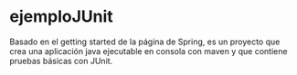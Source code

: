 # ejemploJUnit
Basado en el getting started de la página de Spring, es un proyecto que crea una aplicación java ejecutable en consola con maven y que contiene pruebas básicas con JUnit.
